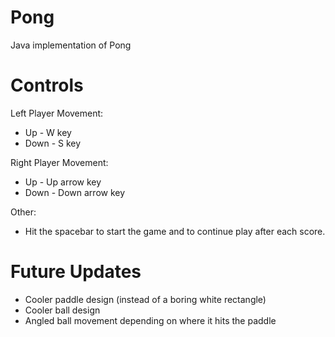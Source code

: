 Pong
=========

Java implementation of Pong

Controls
========

Left Player Movement:

+ Up - W key
+ Down - S key

Right Player Movement:

+ Up - Up arrow key
+ Down - Down arrow key

Other:

+ Hit the spacebar to start the game and to continue play after each score.

Future Updates
==============

+ Cooler paddle design (instead of a boring white rectangle)
+ Cooler ball design
+ Angled ball movement depending on where it hits the paddle
